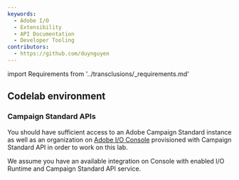 ```yaml
---
keywords:
  - Adobe I/O
  - Extensibility
  - API Documentation
  - Developer Tooling
contributors: 
  - https://github.com/duynguyen 
---
```


import Requirements from '../transclusions/_requirements.md'

<Requirements/>

## Codelab environment

### Campaign Standard APIs

You should have sufficient access to an Adobe Campaign Standard instance as well as an organization on [Adobe I/O Console](/console) provisioned with Campaign Standard API in order to work on this lab.
  
We assume you have an available integration on Console with enabled I/O Runtime and Campaign Standard API service.

